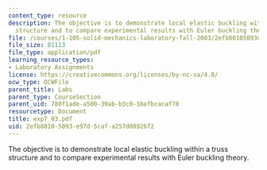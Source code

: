 ```yaml
---
content_type: resource
description: The objective is to demonstrate local elastic buckling within a truss
  structure and to compare experimental results with Euler buckling theory.
file: /courses/1-105-solid-mechanics-laboratory-fall-2003/2efb80105093e97d5cafa257d08926f2_exp7_03.pdf
file_size: 81113
file_type: application/pdf
learning_resource_types:
- Laboratory Assignments
license: https://creativecommons.org/licenses/by-nc-sa/4.0/
ocw_type: OCWFile
parent_title: Labs
parent_type: CourseSection
parent_uid: 780f1ade-a500-39ab-b3c0-1befbcacaf78
resourcetype: Document
title: exp7_03.pdf
uid: 2efb8010-5093-e97d-5caf-a257d08926f2
---
```

The objective is to demonstrate local elastic buckling within a truss structure and to compare experimental results with Euler buckling theory.